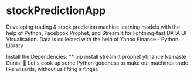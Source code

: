 # stockPredictionApp

Developing trading & stock prediction machine learning models with the help of Python, Facebook Prophet, and Streamlit for lightning-fast DATA UI Visualisation.
Data is collected with the help of Yahoo Finance - Python Library

Install the Dependencies:
** pip install streamlit prophet yfinance
Namaste Dunia! 🚀 Let's cook up some Python goodness to make our machines trade like wizards, without us lifting a finger. 
